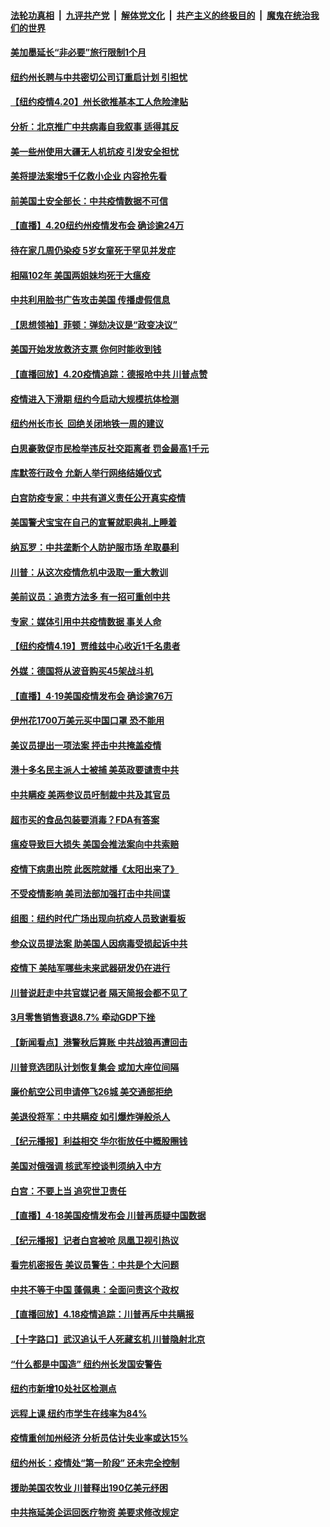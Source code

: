 

####  [法轮功真相](../../../../basic/blob/master/README.md?t=04210231) &nbsp;|&nbsp; [九评共产党](../../../../9ping.md/blob/master/README.md?t=04210231) &nbsp;|&nbsp; [解体党文化](../../../../jtdwh.md/blob/master/README.md?t=04210231)  &nbsp;|&nbsp; [共产主义的终极目的](../../../../gczydzjmd.md/blob/master/README.md?t=04210231) &nbsp;|&nbsp; [魔鬼在统治我们的世界](../../../../mgztzwmdsj.md/blob/master/README.md?t=04210231) 

#### [美加墨延长“非必要”旅行限制1个月](../pages/nsc412/n12046957.md?t=04210231) 

#### [纽约州长聘与中共密切公司订重启计划 引担忧](../pages/nsc412/n12045244.md?t=04210231) 

#### [【纽约疫情4.20】州长欲推基本工人危险津贴](../pages/nsc412/n12046022.md?t=04210231) 

#### [分析：北京推广中共病毒自我叙事 适得其反](../pages/nsc412/n12046750.md?t=04210231) 

#### [美一些州使用大疆无人机抗疫 引发安全担忧](../pages/nsc412/n12046863.md?t=04210231) 

#### [美将提法案增5千亿救小企业 内容抢先看](../pages/nsc412/n12046834.md?t=04210231) 

#### [前美国土安全部长：中共疫情数据不可信](../pages/nsc412/n12046768.md?t=04210231) 

#### [【直播】4.20纽约州疫情发布会 确诊逾24万](../pages/nsc412/n12046697.md?t=04210231) 

#### [待在家几周仍染疫 5岁女童死于罕见并发症](../pages/nsc412/n12046618.md?t=04210231) 

#### [相隔102年 美国两姐妹均死于大瘟疫](../pages/nsc412/n12046469.md?t=04210231) 

#### [中共利用脸书广告攻击美国 传播虚假信息](../pages/nsc412/n12040237.md?t=04210231) 

#### [【思想领袖】菲顿：弹劾决议是“政变决议”](../pages/nsc412/n11811398.md?t=04210231) 

#### [美国开始发放救济支票 你何时能收到钱](../pages/nsc412/n12046221.md?t=04210231) 

#### [【直播回放】4.20疫情追踪：德报呛中共 川普点赞](../pages/nsc412/n12046097.md?t=04210231) 

#### [疫情进入下滑期 纽约今启动大规模抗体检测](../pages/nsc412/n12045125.md?t=04210231) 

#### [纽约州长市长 回绝关闭地铁一周的建议](../pages/nsc412/n12045115.md?t=04210231) 

#### [白思豪敦促市民检举违反社交距离者 罚金最高1千元](../pages/nsc412/n12045133.md?t=04210231) 

#### [库默签行政令 允新人举行网络结婚仪式](../pages/nsc412/n12045130.md?t=04210231) 

#### [白宫防疫专家：中共有道义责任公开真实疫情](../pages/nsc412/n12044970.md?t=04210231) 

#### [美国警犬宝宝在自己的宣誓就职典礼上睡着](../pages/nsc412/n12044986.md?t=04210231) 

#### [纳瓦罗：中共垄断个人防护服市场 牟取暴利](../pages/nsc412/n12044883.md?t=04210231) 

#### [川普：从这次疫情危机中汲取一重大教训](../pages/nsc412/n12044887.md?t=04210231) 

#### [美前议员：追责方法多 有一招可重创中共](../pages/nsc412/n12044540.md?t=04210231) 

#### [专家：媒体引用中共疫情数据 事关人命](../pages/nsc412/n12044571.md?t=04210231) 

#### [【纽约疫情4.19】贾维兹中心收近1千名患者](../pages/nsc412/n12043344.md?t=04210231) 

#### [外媒：德国将从波音购买45架战斗机](../pages/nsc412/n12044480.md?t=04210231) 

#### [【直播】4·19美国疫情发布会 确诊逾76万](../pages/nsc412/n12044171.md?t=04210231) 

#### [伊州花1700万美元买中国口罩 恐不能用](../pages/nsc412/n12044363.md?t=04210231) 

#### [美议员提出一项法案 抨击中共掩盖疫情](../pages/nsc412/n12040127.md?t=04210231) 

#### [港十多名民主派人士被捕 美英政要谴责中共](../pages/nsc412/n12043601.md?t=04210231) 

#### [中共瞒疫 美两参议员吁制裁中共及其官员](../pages/nsc412/n12043499.md?t=04210231) 

#### [超市买的食品包装要消毒？FDA有答案](../pages/nsc412/n12042805.md?t=04210231) 

#### [瘟疫导致巨大损失 美国会推法案向中共索赔](../pages/nsc412/n12042718.md?t=04210231) 

#### [疫情下病患出院 此医院就播《太阳出来了》](../pages/nsc412/n12043000.md?t=04210231) 

#### [不受疫情影响 美司法部加强打击中共间谍](../pages/nsc412/n12025974.md?t=04210231) 

#### [组图：纽约时代广场出现向抗疫人员致谢看板](../pages/nsc412/n12041275.md?t=04210231) 

#### [参众议员提法案 助美国人因病毒受损起诉中共](../pages/nsc412/n12042636.md?t=04210231) 

#### [疫情下 美陆军哪些未来武器研发仍在进行](../pages/nsc412/n12035120.md?t=04210231) 

#### [川普说赶走中共官媒记者 隔天简报会都不见了](../pages/nsc412/n12042638.md?t=04210231) 

#### [3月零售销售衰退8.7% 牵动GDP下挫](../pages/nsc412/n12042668.md?t=04210231) 

#### [【新闻看点】港警秋后算账 中共战狼再遭回击](../pages/nsc412/n12042537.md?t=04210231) 

#### [川普竞选团队计划恢复集会 或加大座位间隔](../pages/nsc412/n12042508.md?t=04210231) 

#### [廉价航空公司申请停飞26城 美交通部拒绝](../pages/nsc412/n12042458.md?t=04210231) 

#### [美退役将军：中共瞒疫 如引爆炸弹般杀人](../pages/nsc412/n12042156.md?t=04210231) 

#### [【纪元播报】利益相交 华尔街放任中概股圈钱](../pages/nsc412/n12040614.md?t=04210231) 

#### [美国对俄强调 核武军控谈判须纳入中方](../pages/nsc412/n12042174.md?t=04210231) 

#### [白宫：不要上当 追究世卫责任](../pages/nsc412/n12042069.md?t=04210231) 

#### [【直播】4·18美国疫情发布会 川普再质疑中国数据](../pages/nsc412/n12042309.md?t=04210231) 

#### [【纪元播报】记者白宫被呛 凤凰卫视引热议](../pages/nsc412/n12040561.md?t=04210231) 

#### [看完机密报告 美议员警告：中共是个大问题](../pages/nsc412/n12042140.md?t=04210231) 

#### [中共不等于中国 蓬佩奥：全面问责这个政权](../pages/nsc412/n12042012.md?t=04210231) 

#### [【直播回放】4.18疫情追踪：川普再斥中共瞒报](../pages/nsc412/n12041593.md?t=04210231) 

#### [【十字路口】武汉追认千人死藏玄机 川普隐射北京](../pages/nsc412/n12040802.md?t=04210231) 

#### [“什么都是中国造” 纽约州长发国安警告](../pages/nsc412/n12041095.md?t=04210231) 

#### [纽约市新增10处社区检测点](../pages/nsc412/n12040981.md?t=04210231) 

#### [远程上课  纽约市学生在线率为84%](../pages/nsc412/n12040899.md?t=04210231) 

#### [疫情重创加州经济  分析员估计失业率或达15%](../pages/nsc412/n12041112.md?t=04210231) 

#### [纽约州长：疫情处“第一阶段” 还未完全控制](../pages/nsc412/n12040972.md?t=04210231) 

#### [援助美国农牧业 川普释出190亿美元纾困](../pages/nsc412/n12040790.md?t=04210231) 

#### [中共拖延美企运回医疗物资 美要求修改规定](../pages/nsc412/n12040232.md?t=04210231) 

